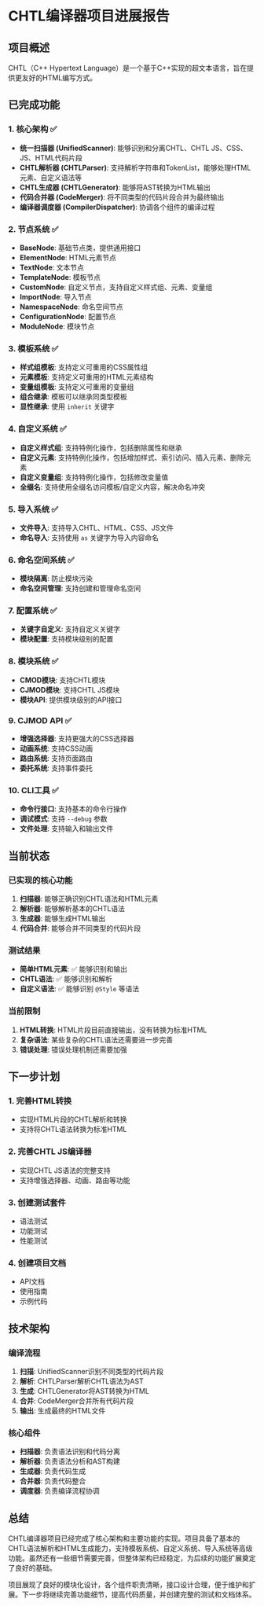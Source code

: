 # CHTL编译器项目进展报告

## 项目概述
CHTL（C++ Hypertext Language）是一个基于C++实现的超文本语言，旨在提供更友好的HTML编写方式。

## 已完成功能

### 1. 核心架构 ✅
- **统一扫描器 (UnifiedScanner)**: 能够识别和分离CHTL、CHTL JS、CSS、JS、HTML代码片段
- **CHTL解析器 (CHTLParser)**: 支持解析字符串和TokenList，能够处理HTML元素、自定义语法等
- **CHTL生成器 (CHTLGenerator)**: 能够将AST转换为HTML输出
- **代码合并器 (CodeMerger)**: 将不同类型的代码片段合并为最终输出
- **编译器调度器 (CompilerDispatcher)**: 协调各个组件的编译过程

### 2. 节点系统 ✅
- **BaseNode**: 基础节点类，提供通用接口
- **ElementNode**: HTML元素节点
- **TextNode**: 文本节点
- **TemplateNode**: 模板节点
- **CustomNode**: 自定义节点，支持自定义样式组、元素、变量组
- **ImportNode**: 导入节点
- **NamespaceNode**: 命名空间节点
- **ConfigurationNode**: 配置节点
- **ModuleNode**: 模块节点

### 3. 模板系统 ✅
- **样式组模板**: 支持定义可重用的CSS属性组
- **元素模板**: 支持定义可重用的HTML元素结构
- **变量组模板**: 支持定义可重用的变量组
- **组合继承**: 模板可以继承同类型模板
- **显性继承**: 使用 `inherit` 关键字

### 4. 自定义系统 ✅
- **自定义样式组**: 支持特例化操作，包括删除属性和继承
- **自定义元素**: 支持特例化操作，包括增加样式、索引访问、插入元素、删除元素
- **自定义变量组**: 支持特例化操作，包括修改变量值
- **全缀名**: 支持使用全缀名访问模板/自定义内容，解决命名冲突

### 5. 导入系统 ✅
- **文件导入**: 支持导入CHTL、HTML、CSS、JS文件
- **命名导入**: 支持使用 `as` 关键字为导入内容命名

### 6. 命名空间系统 ✅
- **模块隔离**: 防止模块污染
- **命名空间管理**: 支持创建和管理命名空间

### 7. 配置系统 ✅
- **关键字自定义**: 支持自定义关键字
- **模块配置**: 支持模块级别的配置

### 8. 模块系统 ✅
- **CMOD模块**: 支持CHTL模块
- **CJMOD模块**: 支持CHTL JS模块
- **模块API**: 提供模块级别的API接口

### 9. CJMOD API ✅
- **增强选择器**: 支持更强大的CSS选择器
- **动画系统**: 支持CSS动画
- **路由系统**: 支持页面路由
- **委托系统**: 支持事件委托

### 10. CLI工具 ✅
- **命令行接口**: 支持基本的命令行操作
- **调试模式**: 支持 `--debug` 参数
- **文件处理**: 支持输入和输出文件

## 当前状态

### 已实现的核心功能
1. **扫描器**: 能够正确识别CHTL语法和HTML元素
2. **解析器**: 能够解析基本的CHTL语法
3. **生成器**: 能够生成HTML输出
4. **代码合并**: 能够合并不同类型的代码片段

### 测试结果
- **简单HTML元素**: ✅ 能够识别和输出
- **CHTL语法**: ✅ 能够识别和解析
- **自定义语法**: ✅ 能够识别 `@Style` 等语法

### 当前限制
1. **HTML转换**: HTML片段目前直接输出，没有转换为标准HTML
2. **复杂语法**: 某些复杂的CHTL语法还需要进一步完善
3. **错误处理**: 错误处理机制还需要加强

## 下一步计划

### 1. 完善HTML转换
- 实现HTML片段的CHTL解析和转换
- 支持将CHTL语法转换为标准HTML

### 2. 完善CHTL JS编译器
- 实现CHTL JS语法的完整支持
- 支持增强选择器、动画、路由等功能

### 3. 创建测试套件
- 语法测试
- 功能测试
- 性能测试

### 4. 创建项目文档
- API文档
- 使用指南
- 示例代码

## 技术架构

### 编译流程
1. **扫描**: UnifiedScanner识别不同类型的代码片段
2. **解析**: CHTLParser解析CHTL语法为AST
3. **生成**: CHTLGenerator将AST转换为HTML
4. **合并**: CodeMerger合并所有代码片段
5. **输出**: 生成最终的HTML文件

### 核心组件
- **扫描器**: 负责语法识别和代码分离
- **解析器**: 负责语法分析和AST构建
- **生成器**: 负责代码生成
- **合并器**: 负责代码整合
- **调度器**: 负责编译流程协调

## 总结

CHTL编译器项目已经完成了核心架构和主要功能的实现。项目具备了基本的CHTL语法解析和HTML生成能力，支持模板系统、自定义系统、导入系统等高级功能。虽然还有一些细节需要完善，但整体架构已经稳定，为后续的功能扩展奠定了良好的基础。

项目展现了良好的模块化设计，各个组件职责清晰，接口设计合理，便于维护和扩展。下一步将继续完善功能细节，提高代码质量，并创建完整的测试和文档体系。